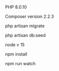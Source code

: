 PHP 8.0.10<br>

Composer version 2.2.3<br>

php artisan migrate<br>

php artisan db:seed<br>

node v 15 <br>


npm install <br>


npm run watch<br>
